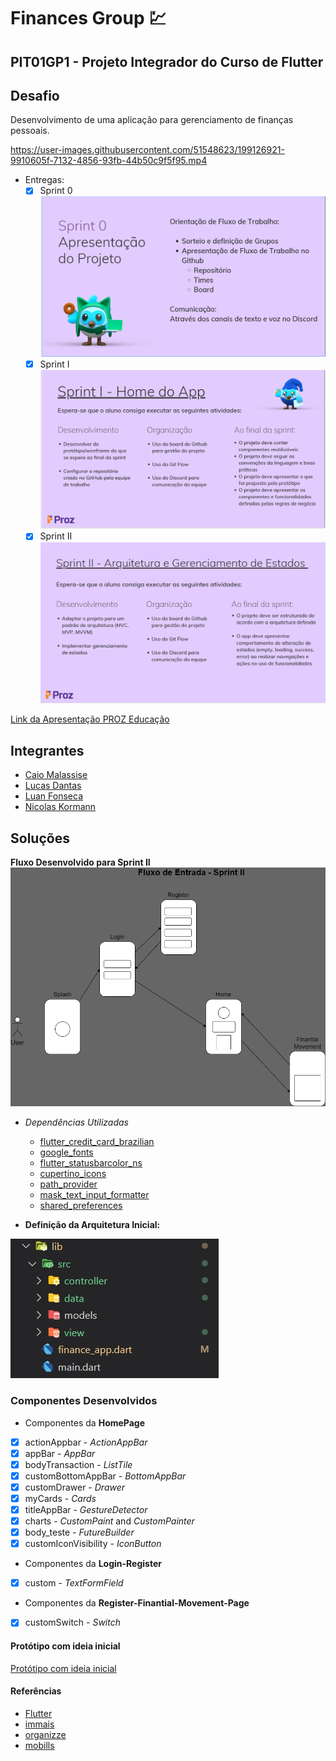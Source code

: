 # Finances Group :chart:

## PIT01GP1 - Projeto Integrador do Curso de Flutter

## Desafio

Desenvolvimento de uma aplicação para gerenciamento de finanças pessoais.

https://user-images.githubusercontent.com/51548623/199126921-9910605f-7132-4856-93fb-44b50c9f5f95.mp4

- Entregas:
  - [x] Sprint 0 ![Sprint 0](Sprints/sprint0.png)
  - [x] Sprint I ![Sprint I](Sprints/sprintI.png)
  - [x] Sprint II ![Sprint II](Sprints/sprintII.png)

[Link da Apresentação PROZ Educação](https://docs.google.com/presentation/d/181Vlhx1l7lmpuS8htd34nlJ9vLXomLDjK2Sc5mJm4JY/edit#slide=id.g1395cdef0a2_0_83 )

## Integrantes

- [Caio Malassise](https://github.com/cmalassise)
- [Lucas Dantas](https://github.com/ldantascruz)
- [Luan Fonseca](https://github.com/Luanftg)
- [Nicolas Kormann](https://github.com/nicolasKormann)

## Soluções

**Fluxo Desenvolvido para Sprint II**
  ![Alt text](Sprints/Page-Flow-SprintII.png)

- *Dependências Utilizadas*
  - [flutter_credit_card_brazilian](https://pub.dev/packages/flutter_credit_card_brazilian)
  - [google_fonts](https://pub.dev/packages/google_fonts)
  - [flutter_statusbarcolor_ns](https://pub.dev/packages/flutter_statusbarcolor_ns)
  - [cupertino_icons](https://pub.dev/packages/cupertino_icons)
  - [path_provider](https://pub.dev/packages/path_provider)
  - [mask_text_input_formatter](https://pub.dev/packages/mask_text_input_formatter)
  - [shared_preferences](https://pub.dev/packages/shared_preferences)

- **Definição da Arquitetura Inicial:**

![Definição da Arquitetura Inicial](Sprints/arquitetura.jpg)

### Componentes Desenvolvidos

- Componentes da **HomePage**

- [x] actionAppbar - *ActionAppBar*
- [x] appBar - *AppBar*
- [x] bodyTransaction - *ListTile*
- [x] customBottomAppBar - *BottomAppBar*
- [x] customDrawer - *Drawer*
- [x] myCards - *Cards*
- [x] titleAppBar - *GestureDetector*
- [x] charts - *CustomPaint* and *CustomPainter*
- [x] body_teste - *FutureBuilder*
- [x] customIconVisibility - *IconButton*
- Componentes da **Login-Register**
- [x] custom - *TextFormField*
- Componentes da **Register-Finantial-Movement-Page**
- [x] customSwitch - *Switch*

#### Protótipo com ideia inicial

[Protótipo com ideia inicial](https://marvelapp.com/project/6493232)

#### Referências

- [Flutter](https://flutter.dev/)
- [immais](https://immais.com/)
- [organizze](https://www.organizze.com.br/)
- [mobills](https://www.mobills.com.br/)
